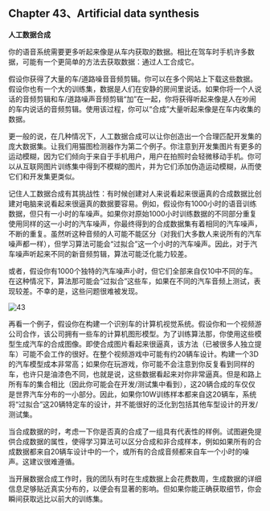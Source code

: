 ## Chapter 43、Artificial data synthesis 

**人工数据合成**

你的语音系统需要更多听起来像是从车内获取的数据。相比在驾车时手机许多数据，可能有一个更简单的方法去获取数据：通过人工合成它。

假设你获得了大量的车/道路噪音音频剪辑。你可以在多个网站上下载这些数据。假设你也有一个大的训练集，数据是人们在安静的房间里说话。如果你将一个人说话的音频剪辑和车/道路噪声音频剪辑“加”在一起，你将获得听起来像是人在吵闹的车内说话的音频剪辑。使用该过程，你可以“合成”大量听起来像是在车内收集的数据。

更一般的说，在几种情况下，人工数据合成可以让你创造出一个合理匹配开发集的庞大数据集。让我们用猫图检测器作为第二个例子。你注意到开发集图片有更多的运动模糊，因为它们倾向于来自于手机用户，用户在拍照时会轻微移动手机。你可以从互联网图片训练集中得到不模糊的图片，并为它们添加伪造运动模糊，从而使它们和开发集更类似。

记住人工数据合成有其挑战性：有时候创建对人来说看起来很逼真的合成数据比创建对电脑来说看起来很逼真的数据要容易。例如，假设你有1000小时的语音训练数据，但只有一小时的车噪声。如果你对原始1000小时训练数据的不同部分重复使用同样的这一小时的汽车噪声，你最终得到的合成数据集有着相同的汽车噪声，不断的重复。虽然听这种音频的人可能不能区分（对我们大多数人来说所有的汽车噪声都一样），但学习算法可能会“过拟合”这一个小时的汽车噪声。因此，对于汽车噪声听起来不同的新音频剪辑，算法可能泛化能力较差。

或者，假设你有1000个独特的汽车噪声小时，但它们全部来自仅10中不同的车。在这种情况下，算法那可能会“过拟合”这些车，如果在不同的汽车音频上测试，表现较差。不幸的是，这些问题很难被发现。

![43](http://oow6unnib.bkt.clouddn.com/myl-c43-0.jpg)

再看一个例子，假设你在构建一个识别车的计算机视觉系统。假设你和一个视频游公司合作，该公司拥有一些车的计算机图形模型。为了训练算法那，你使用这些模型生成汽车的合成图像。即使合成图片看起来很逼真，该方法（已被很多人独立提车）可能不会工作的很好。在整个视频游戏中可能有约20辆车设计。构建一个3D的汽车模型成本非常高；如果你在玩游戏，你可能不会注意到你反复看到同样的车，也许只是油漆色不同，也就是说，这些数据看起来对你非常逼真。但是和路上所有车的集合相比（因此你可能会在开发/测试集中看到），这20辆合成的车仅仅是世界汽车分布的一小部分。因此，如果你10W训练样本都来自这20辆车，系统将“过拟合”这20辆特定车的设计，并不能很好的泛化到包括其他车型设计的开发/测试集。

当合成数据的时，考虑一下你是否真的合成了一组具有代表性的样例。试图避免提供合成数据的属性，使得学习算法可以区分合成和非合成样本，例如如果所有的合成数据都来自20辆车设计中的一个，或所有的合成音频都来自车一个小时的噪声。这建议很难遵循。

当开展数据合成工作时，我的团队有时在生成数据上会花费数周，生成数据的详细信息足够贴近真实分布的，以便会有显著的影响。但如果你能正确获取细节，你会瞬间获取远比以前大的训练集。